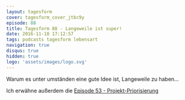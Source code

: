 ```yaml
---
layout: tagesform
cover: tagesform_cover_jtbc9y
episode: 88
title: Tagesform 88 - Langeweile ist super!
date: 2016-11-18 17:12:57
tags: podcasts tagesform lebensart
navigation: true
disqus: true
hidden: true
logo: 'assets/images/logo.svg'
---
```


Warum es unter umständen eine gute Idee ist, Langeweile zu haben...

Ich erwähne außerdem die [Episode 53 - Projekt-Priorisierung](http://diem-musik.de/tagesform-53/)
